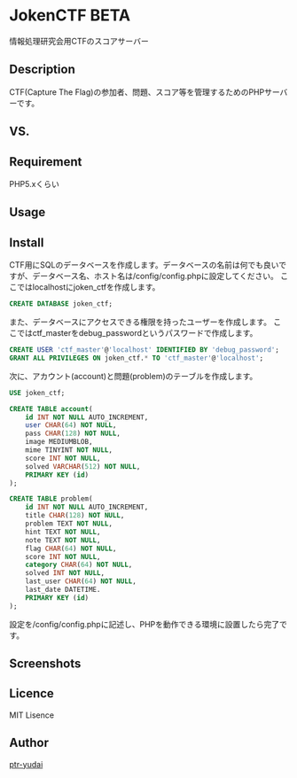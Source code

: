 JokenCTF BETA
====

情報処理研究会用CTFのスコアサーバー

## Description

CTF(Capture The Flag)の参加者、問題、スコア等を管理するためのPHPサーバーです。

## VS. 

## Requirement

PHP5.xくらい

## Usage

## Install

CTF用にSQLのデータベースを作成します。データベースの名前は何でも良いですが、データベース名、ホスト名は/config/config.phpに設定してください。
ここではlocalhostにjoken_ctfを作成します。

```sql
CREATE DATABASE joken_ctf;
```

また、データベースにアクセスできる権限を持ったユーザーを作成します。
ここではctf_masterをdebug_passwordというパスワードで作成します。

```sql
CREATE USER 'ctf_master'@'localhost' IDENTIFIED BY 'debug_password';  
GRANT ALL PRIVILEGES ON joken_ctf.* TO 'ctf_master'@'localhost';
```

次に、アカウント(account)と問題(problem)のテーブルを作成します。

```sql
USE joken_ctf;

CREATE TABLE account(
    id INT NOT NULL AUTO_INCREMENT,
    user CHAR(64) NOT NULL,
    pass CHAR(128) NOT NULL,
    image MEDIUMBLOB,
    mime TINYINT NOT NULL,
    score INT NOT NULL,
    solved VARCHAR(512) NOT NULL,
    PRIMARY KEY (id)
);

CREATE TABLE problem(
    id INT NOT NULL AUTO_INCREMENT,
    title CHAR(128) NOT NULL,
    problem TEXT NOT NULL,
    hint TEXT NOT NULL,
    note TEXT NOT NULL,
    flag CHAR(64) NOT NULL,
    score INT NOT NULL,
    category CHAR(64) NOT NULL,
    solved INT NOT NULL,
    last_user CHAR(64) NOT NULL,
    last_date DATETIME.
    PRIMARY KEY (id)
);
```

設定を/config/config.phpに記述し、PHPを動作できる環境に設置したら完了です。

## Screenshots


## Licence

MIT Lisence

## Author

[ptr-yudai](https://github.com/ptr-yudai)
